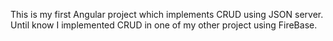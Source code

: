 This is my first Angular project which implements CRUD using JSON server.
Until know I implemented CRUD in one of my other project using FireBase.